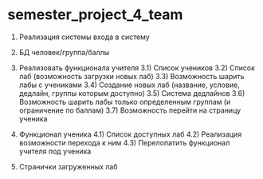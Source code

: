 # semester_project_4_team
1) Реализация системы входа в систему


2) БД человек/группа/баллы


3) Реализовать функционала учителя
	3.1) Список учеников
	3.2) Список лаб (возможность загрузки новых лаб)
	3.3) Возможность шарить лабы с учениками
	3.4) Создание новых лаб (название, условие, дедлайн, группы которым доступно)
	3.5) Система дедлайнов
	3.6) Возможность шарить лабы только определенным группам (и ограничение по баллам)
	3.7) Возможность перейти на страницу ученика


4) Функционал ученика
	4.1) Список доступных лаб
	4.2) Реализация возможности перехода к ним
	4.3) Перелопатить функционал учителя под ученика


5) Странички загруженных лаб
